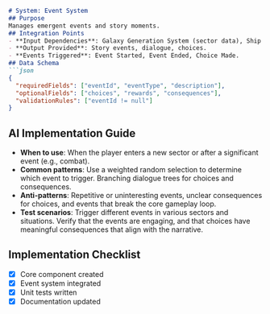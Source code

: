 ```markdown
# System: Event System
## Purpose
Manages emergent events and story moments.
## Integration Points
- **Input Dependencies**: Galaxy Generation System (sector data), Ship Combat System (combat outcomes).
- **Output Provided**: Story events, dialogue, choices.
- **Events Triggered**: Event Started, Event Ended, Choice Made.
## Data Schema
```json
{
  "requiredFields": ["eventId", "eventType", "description"],
  "optionalFields": ["choices", "rewards", "consequences"],
  "validationRules": ["eventId != null"]
}
```
## AI Implementation Guide
- **When to use**: When the player enters a new sector or after a significant event (e.g., combat).
- **Common patterns**: Use a weighted random selection to determine which event to trigger. Branching dialogue trees for choices and consequences.
- **Anti-patterns**: Repetitive or uninteresting events, unclear consequences for choices, and events that break the core gameplay loop.
- **Test scenarios**: Trigger different events in various sectors and situations. Verify that the events are engaging, and that choices have meaningful consequences that align with the narrative.
## Implementation Checklist
- [x] Core component created
- [x] Event system integrated
- [x] Unit tests written
- [x] Documentation updated
```